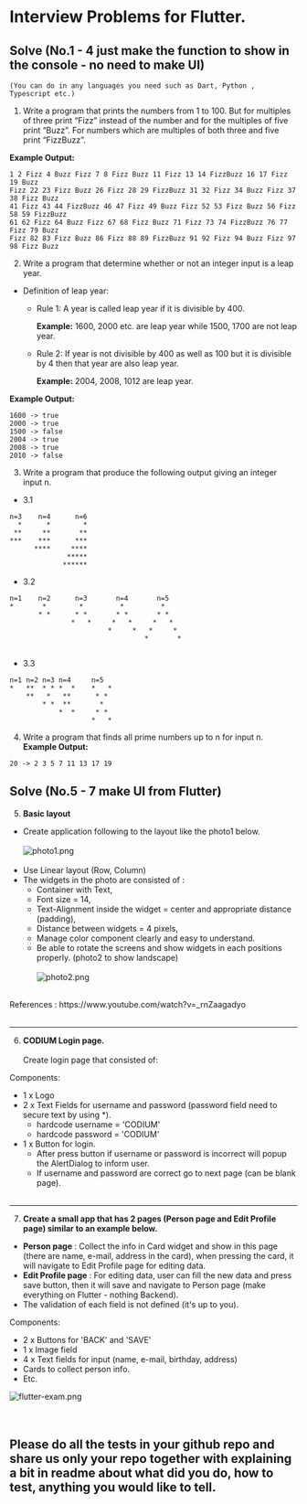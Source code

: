 # Interview Problems for Flutter.

## Solve (No.1 - 4 just make the function to show in the console - no need to make UI)
`(You can do in any languages you need such as Dart, Python , Typescript etc.)`
1. Write a program that prints the numbers from 1 to 100. But for multiples of three print “Fizz” instead of the number and for the multiples of five print “Buzz”. For numbers which are multiples of both three and five print “FizzBuzz”.

  **Example Output:**
  ```
  1 2 Fizz 4 Buzz Fizz 7 8 Fizz Buzz 11 Fizz 13 14 FizzBuzz 16 17 Fizz 19 Buzz
  Fizz 22 23 Fizz Buzz 26 Fizz 28 29 FizzBuzz 31 32 Fizz 34 Buzz Fizz 37 38 Fizz Buzz
  41 Fizz 43 44 FizzBuzz 46 47 Fizz 49 Buzz Fizz 52 53 Fizz Buzz 56 Fizz 58 59 FizzBuzz
  61 62 Fizz 64 Buzz Fizz 67 68 Fizz Buzz 71 Fizz 73 74 FizzBuzz 76 77 Fizz 79 Buzz
  Fizz 82 83 Fizz Buzz 86 Fizz 88 89 FizzBuzz 91 92 Fizz 94 Buzz Fizz 97 98 Fizz Buzz
  ```

2. Write a program that determine whether or not an integer input is a leap year.
  - Definition of leap year:
    - Rule 1: A year is called leap year if it is divisible by 400.

      **Example:** 1600, 2000 etc. are leap year while 1500, 1700 are not leap year.
    - Rule 2: If year is not divisible by 400 as well as 100 but it is divisible by 4 then that year are also leap year.

      **Example:**  2004, 2008, 1012 are leap year.

  **Example Output:**
  ```
  1600 -> true
  2000 -> true
  1500 -> false
  2004 -> true
  2008 -> true
  2010 -> false
  ```

3. Write a program that produce the following output giving an integer input n.

  * 3.1
```
n=3    n=4      n=6
  *      *        *
 **     **       **
***    ***      ***
      ****     ****
              *****
             ******
```

  * 3.2
```
n=1    n=2      n=3    	  n=4       n=5
*       *        *         *         *
       * *      * * 	  * *       * *
               *   *	 *   *     *   * 		    
                        *     *   *     *
                                 *       *          
        
```

  * 3.3
```
n=1	n=2	n=3	n=4     n=5
*	**	* *	*  *	*   *
	**	 * 	 **      * *
		* *	 **       *  
			*  *	 * *
			        *   *
```


4. Write a program that finds all prime numbers up to n for input n.
**Example Output:**
```
20 -> 2 3 5 7 11 13 17 19
```
## Solve (No.5 - 7 make UI from Flutter)
5. <b>Basic layout</b>
- Create application following to the layout like the photo1 below.<br><br>
![photo1.png](/photos/photo1.png)<br><br>
- Use Linear layout (Row, Column)<br>
- The widgets in the photo are consisted of : <br>
  - Container with Text, <br>
  - Font size = 14, <br>
  - Text-Alignment inside the widget = center and appropriate distance (padding), <br>
  - Distance between widgets = 4 pixels, <br>
  - Manage color component clearly and easy to understand. <br>
  - Be able to rotate the screens and show widgets in each positions properly. (photo2 to show landscape)<br><br>
![photo2.png](/photos/photo2.png)

<br>
References : https://www.youtube.com/watch?v=_rnZaagadyo <br><br>

  
  ---
6. <b>CODIUM Login page.</b><br><br>
Create login page that consisted of:

Components:
- 1 x Logo
- 2 x Text Fields for username and password (password field need to secure text by using *).
  - hardcode username = 'CODIUM'<br>
  - hardcode password = 'CODIUM'
- 1 x Button for login.
  - After press button if username or password is incorrect will popup the AlertDialog to inform user.
  - If username and password are correct go to next page (can be blank page).<br><br>

---

7. <b>Create a small app that has 2 pages (Person page and Edit Profile page) similar to an example below.</b><br>

- **Person page** : Collect the info in Card widget and show in this page (there are name, e-mail, address in the card), when pressing the card, it will navigate to Edit Profile page for editing data.
- **Edit Profile page** : For editing data, user can fill the new data and press save button, then it will save and navigate to Person page (make everything on Flutter - nothing Backend).
- The validation of each field is not defined (it's up to you).

Components:
- 2 x Buttons for 'BACK' and 'SAVE'
- 1 x Image field
- 4 x Text fields for input (name, e-mail, birthday, address)
- Cards to collect person info.
- Etc.<br>

![flutter-exam.png](/photos/flutter-exam.png)<br><br><br>
## Please do all the tests in your github repo and share us only your repo together with explaining a bit in readme about what did you do, how to test, anything you would like to tell.
